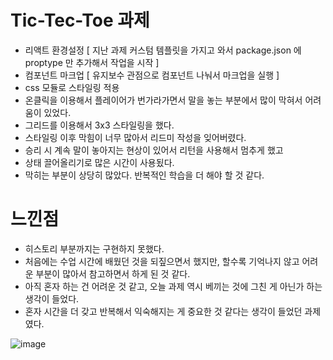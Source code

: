# Tic-Tec-Toe 과제

-   리액트 환경설정 [ 지난 과제 커스텀 템플릿을 가지고 와서 package.json 에 proptype 만 추가해서 작업을 시작 ]
-   컴포넌트 마크업 [ 유지보수 관점으로 컴포넌트 나눠서 마크업을 실행 ]
-   css 모듈로 스타일링 적용
-   온클릭을 이용해서 플레이어가 번가라가면서 말을 놓는 부분에서 많이 막혀서 어려움이 있었다.
-   그리드를 이용해서 3x3 스타일링을 했다.
-   스타일링 이후 막힘이 너무 많아서 리드미 작성을 잊어버렸다.
-   승리 시 계속 말이 놓아지는 현상이 있어서 리턴을 사용해서 멈추게 했고
-   상태 끌어올리기로 많은 시간이 사용됬다.
-   막히는 부분이 상당히 많았다. 반복적인 학습을 더 해야 할 것 같다.

# 느낀점

-   히스토리 부분까지는 구현하지 못했다.
-   처음에는 수업 시간에 배웠던 것을 되짚으면서 했지만, 할수록 기억나지 않고 어려운 부분이 많아서 참고하면서 하게 된 것 같다.
-   아직 혼자 하는 건 어려운 것 같고, 오늘 과제 역시 베끼는 것에 그친 게 아닌가 하는 생각이 들었다.
-   혼자 시간을 더 갖고 반복해서 익숙해지는 게 중요한 것 같다는 생각이 들었던 과제였다.


![image](https://github.com/user-attachments/assets/45e1aa91-d199-404c-9402-b80e1e4a9cfe)
